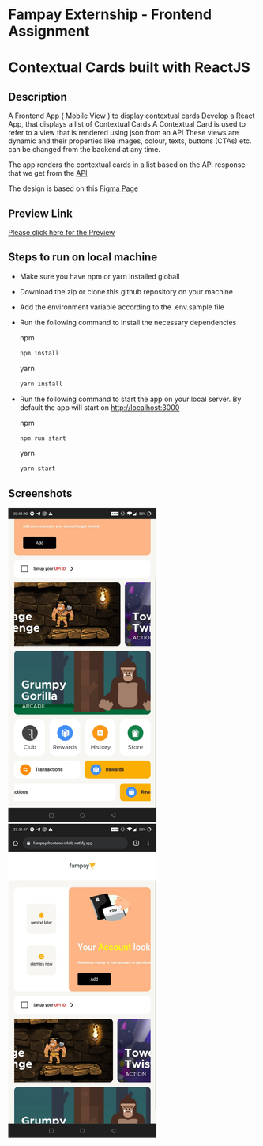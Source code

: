 # Fampay Externship - Frontend Assignment
# Contextual Cards built with ReactJS

## Description
A Frontend App ( Mobile View ) to display contextual cards
Develop a React App, that displays a list of Contextual Cards
A Contextual Card is used to refer to a view that is rendered using json from an API
These views are dynamic and their properties like images, colour, texts, buttons (CTAs) etc. can be changed from the backend at any time.

The app renders the contextual cards in a list based on the API response that we get from the [API](https://run.mocky.io/v3/04a04703-5557-4c84-a127-8c55335bb3b4)

The design is based on this [Figma Page](https://www.figma.com/file/AvK2BRGwMTv4kQab5ymJ0K/AAL3-%3A-Android-assignment-Design-Specs)

## Preview Link
[Please click here for the Preview](https://fampay-frontend-ishitb.netlify.app/)

## Steps to run on local machine
- Make sure you have npm or yarn installed globall
- Download the zip or clone this github repository on your machine
- Add the environment variable according to the .env.sample file
- Run the following command to install the necessary dependencies
    
    npm
    ```bash
    npm install
    ```
    yarn
    ```bash
    yarn install
    ```
- Run the following command to start the app on your local server. By default the app will start on [http://localhost:3000](http://localhost:3000)

    npm
    ```bash
    npm run start
    ```
    yarn
    ```bash
    yarn start
    ```

## Screenshots
<img src="screenshots/1.jpeg" alt="Home" width="300" />
<img src="screenshots/2.jpeg" alt="HC3 Pressed" width="300" />